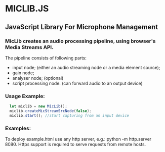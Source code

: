 # MICLIB.JS
## JavaScript Library For Microphone Management

### MicLib creates an audio processing pipeline, using browser's Media Streams API. 

The pipeline consists of following parts:
* input node; (either an audio streaming node or a media element source);
* gain node;
* analyser node; (optional)
* script processing node. (can forward audio to an output device)

### Usage Example:
```javascript
  let miclib = new MicLib();
  miclib.createMicStreamSrcNode(false);
  miclib.start(); //start capturing from an input device
```

### Examples:
To deploy example.html use any http server, e.g.: python -m http.server 8080. Https support is required to serve requests from remote hosts.
